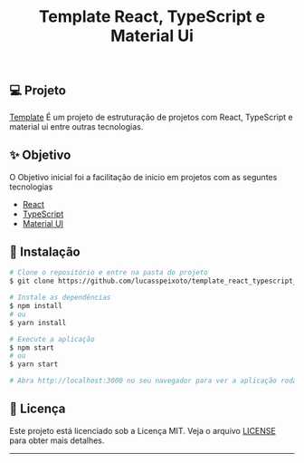 <h1 align="center">
   Template React, TypeScript e Material Ui
</h1>

<br>

## 💻 Projeto

[Template](https://github.com/lucasspeixoto/template_react_typescript_material) É um projeto
de estruturação de projetos com React, TypeScript e material ui entre outras tecnologias.

## ✨ Objetivo

O Objetivo inicial foi a facilitação de inicio em projetos com as seguntes tecnologias

- [React](https://reactjs.org)
- [TypeScript](https://www.typescriptlang.org/)
- [Material UI](https://mui.com/getting-started/usage/)

## 🚀 Instalação

```bash
# Clone o repositório e entre na pasta do projeto
$ git clone https://github.com/lucasspeixoto/template_react_typescript_material && cd template_react_typescript_material

# Instale as dependências
$ npm install
# ou
$ yarn install

# Execute a aplicação
$ npm start
# ou
$ yarn start

# Abra http://localhost:3000 no seu navegador para ver a aplicação rodando!
```

## 📝 Licença

Este projeto está licenciado sob a Licença MIT. Veja o arquivo [LICENSE](LICENSE) para obter mais detalhes.

---